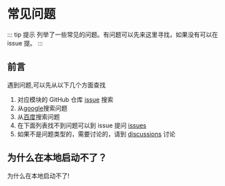 # 常见问题

::: tip 提示
列举了一些常见的问题。有问题可以先来这里寻找，如果没有可以在 issue 提。
:::

## 前言

遇到问题,可以先从以下几个方面查找

1. 对应模块的 GitHub 仓库 [issue](https://gitlab.junyue.com/fancy/fancy/issues) 搜索
2. 从[google](https://www.google.com)搜索问题
3. 从[百度](https://www.百度.com)搜索问题
4. 在下面列表找不到问题可以到 issue 提问 [issues](https://gitlab.junyue.com/fancy/fancy/issues)
5. 如果不是问题类型的，需要讨论的，请到 [discussions](https://gitlab.junyue.com/fancy/fancy/discussions) 讨论

## 为什么在本地启动不了？

为什么在本地启动不了!
